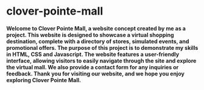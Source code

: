# clover-pointe-mall
#### Welcome to Clover Pointe Mall, a website concept created by me as a project. This website is designed to showcase a virtual shopping destination, complete with a directory of stores, simulated events, and promotional offers. The purpose of this project is to demonstrate my skills in HTML, CSS and Javascript. The website features a user-friendly interface, allowing visitors to easily navigate through the site and explore the virtual mall. We also provide a contact form for any inquiries or feedback. Thank you for visiting our website, and we hope you enjoy exploring Clover Pointe Mall.
